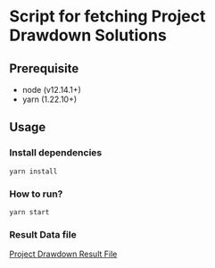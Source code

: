 # Script for fetching Project Drawdown Solutions

## Prerequisite

- node (v12.14.1+)
- yarn (1.22.10+)

## Usage

### Install dependencies

`yarn install`

### How to run?

`yarn start`

### Result Data file

[Project Drawdown Result File](./data/result.csv)
